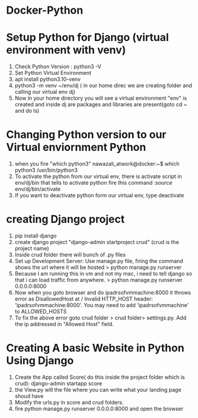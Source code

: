 # Docker-Python

# Setup Python for Django (virtual environment with venv)
1) Check Python Version : python3 -V
2) Set Python Virtual Environment
3) apt install python3.10-venv
4) python3 -m venv ~/env/dj  ( in our home direc we are creating folder and calling our virtual env dj)
5) Now in your home directory you will see a virtual environment "env" is created and inside dj are packages and libraries are present(goto cd ~ and do ls)

# Changing Python version to our Virtual enviornment Python
1) when you fire "which python3" nawazali_atwork@docker:~$ which python3
/usr/bin/python3
2) To activate the python from our virtual env, there is activate script in env/dj/bin that tells to activate python fire this command :source env/dj/bin/activate
3) If you want to deactivate python form our virtual env, type deactivate

# creating Django project
1) pip install django
2) create django project "django-admin startproject crud" (crud is the project name)
3) Inside crud folder there will bunch of .py files
4) Set up Development Server: Use manage.py file, firing the command shows the url where it will be hosted > python manage.py runserver
5) Because I am running this in vm and not my mac, i need to tell django so that i can load traffic from anywhere. > python manage.py runserver 0.0.0.0:8000
6) Now when you goto browser and do ipadrsofvmmachine:8000 it throws error as DisallowedHost at /
Invalid HTTP_HOST header: 'ipadrsofvmmachine:8000'. You may need to add 'ipadrsofvmmachine' to ALLOWED_HOSTS
7) To fix the above error goto crud folder > crud folder> settings.py. Add the ip addressed in "Allowed Host" field.

# Creating A basic Website in Python Using Django
1) Create the App called Score( do this inside the project folder which is crud): django-admin startapp score
2) the View.py will the file where you can write what your landing page shoud have
3) Modify the urls.py in score and crud folders.
4) fire  python manage.py runserver 0.0.0.0:8000 and open the browser
